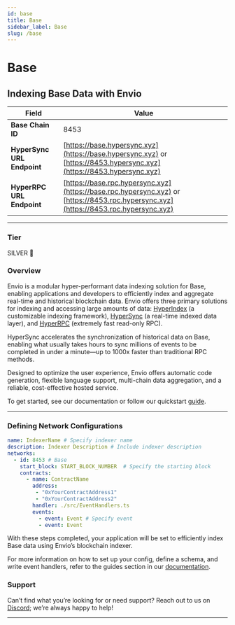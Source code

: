 ```yaml
---
id: base
title: Base
sidebar_label: Base
slug: /base
---
```


# Base

## Indexing Base Data with Envio

| **Field**                     | **Value**                                                                                          |
|-------------------------------|----------------------------------------------------------------------------------------------------|
| **Base Chain ID**     | 8453                                                                                            |
| **HyperSync URL Endpoint**    | [https://base.hypersync.xyz](https://base.hypersync.xyz) or [https://8453.hypersync.xyz](https://8453.hypersync.xyz) |
| **HyperRPC URL Endpoint**     | [https://base.rpc.hypersync.xyz](https://base.rpc.hypersync.xyz) or [https://8453.rpc.hypersync.xyz](https://8453.rpc.hypersync.xyz) |

---

### Tier

SILVER 🥈

### Overview

Envio is a modular hyper-performant data indexing solution for Base, enabling applications and developers to efficiently index and aggregate real-time and historical blockchain data. Envio offers three primary solutions for indexing and accessing large amounts of data: [HyperIndex](/docs/HyperIndex/overview) (a customizable indexing framework), [HyperSync](/docs/HyperSync/overview) (a real-time indexed data layer), and [HyperRPC](/docs/HyperSync/overview-hyperrpc) (extremely fast read-only RPC).

HyperSync accelerates the synchronization of historical data on Base, enabling what usually takes hours to sync millions of events to be completed in under a minute—up to 1000x faster than traditional RPC methods.

Designed to optimize the user experience, Envio offers automatic code generation, flexible language support, multi-chain data aggregation, and a reliable, cost-effective hosted service.

To get started, see our documentation or follow our quickstart [guide](/docs/HyperIndex/contract-import).

---

### Defining Network Configurations

```yaml
name: IndexerName # Specify indexer name
description: Indexer Description # Include indexer description
networks:
  - id: 8453 # Base  
    start_block: START_BLOCK_NUMBER  # Specify the starting block
    contracts:
      - name: ContractName
        address:
         - "0xYourContractAddress1"
         - "0xYourContractAddress2"
        handler: ./src/EventHandlers.ts
        events:
          - event: Event # Specify event
          - event: Event
```

With these steps completed, your application will be set to efficiently index Base data using Envio’s blockchain indexer.

For more information on how to set up your config, define a schema, and write event handlers, refer to the guides section in our [documentation](/docs/HyperIndex/configuration-file).

### Support

Can’t find what you’re looking for or need support? Reach out to us on [Discord](https://discord.com/invite/Q9qt8gZ2fX); we’re always happy to help!

---
